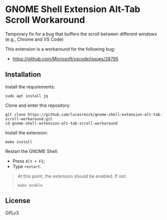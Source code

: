 # GNOME Shell Extension Alt-Tab Scroll Workaround

Temporary fix for a bug that buffers the scroll between different windows (e.g., Chrome and VS Code)

This extension is a workaround for the following bug:
- https://github.com/Microsoft/vscode/issues/28795

## Installation

Install the requirements:
```
sudo apt install jq
```

Clone and enter this repository:
```
git clone https://github.com/lucasresck/gnome-shell-extension-alt-tab-scroll-workaround.git
cd gnome-shell-extension-alt-tab-scroll-workaround
```

Install the extension:
```
make install
```

Restart the GNOME Shell:
- Press `Alt + F2`;
- Type `restart`.

> At this point, the extension should be enabled. If not:
> ```
> make enable
> ```

## License
GPLv3
